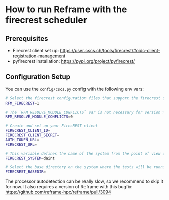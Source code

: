 # How to run Reframe with the firecrest scheduler

## Prerequisites

- Firecrest client set up: https://user.cscs.ch/tools/firecrest/#oidc-client-registration-management
- pyfirecrest installation: https://pypi.org/project/pyfirecrest/

## Configuration Setup

You can use the `config/cscs.py` config with the following env vars:
```bash
# Select the firecrest configuration files that support the firecrest scheduler
RFM_FIRECREST=1

# The `RFM_RESOLVE_MODULE_CONFLICTS` var is not necessary for version >=4.6. Bugfix https://github.com/reframe-hpc/reframe/pull/3093
RFM_RESOLVE_MODULE_CONFLICTS=0

# Create and set up your FirecREST client
FIRECREST_CLIENT_ID=
FIRECREST_CLIENT_SECRET=
AUTH_TOKEN_URL=
FIRECREST_URL=

# This variable defines the name of the system from the point of view of FirecREST
FIRECREST_SYSTEM=daint

# Select the base directory on the system where the tests will be running from
FIRECREST_BASEDIR=
```

The processor autodetection can be really slow, so we recommend to skip it for now. It also requires a version of Reframe with this bugfix: https://github.com/reframe-hpc/reframe/pull/3094
